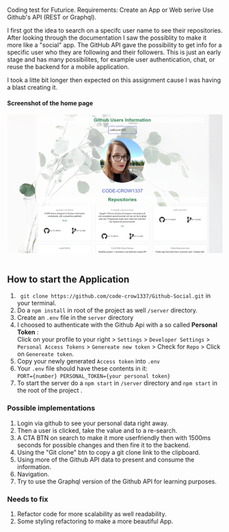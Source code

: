 Coding test for Futurice. 
Requirements: Create an App or Web serive
Use Github's API (REST or Graphql).

I first got the idea to search on a specifc user name to see their repositories. After looking through the documentation I saw the possiblity to make it more like a "social" app. The GitHub API gave the possibility to get info for a specific user who they are following and their followers. This is just an early stage and has many possibilites, for example user authentication, chat, or reuse the backend for a mobile application. 

I took a litte bit longer then expected on this assignment cause I was having a blast creating it. 

#### Screenshot of the home page
![GitHub User Info App](https://github.com/code-crow1337/Github-Social/blob/backEnd/github_user_info.png)
<br><br>
## How to start the Application
1. ``` git clone https://github.com/code-crow1337/Github-Social.git``` in your terminal.
2. Do a ```npm install``` in root of the project as well ```/server``` directory.
3. Create an ```.env``` file in the  ```server``` directory
4. I choosed to authenticate with the Github Api with a so called  **Personal Token**  :
<br> Click on your profile to your right > ```Settings``` > ```Developer Settings``` > ```Personal Access Tokens``` > ```Genereate new token``` > Check for ```Repo``` >  Click on ```Genereate token```.
5. Copy your newly generated ```Access token``` into ```.env```
6. Your ```.env``` file should have these contents in it:  
```PORT={number} PERSONAL_TOKEN={your personal token}``` 
7. To start the server do a  ```npm start``` in ```/server``` directory and  ```npm start``` in the root of the project .


### Possible implementations
1. Login via github to see your personal data right away.
2. Then a user is clicked, take the value and to a re-search.
3. A CTA BTN on search to make it more userfriendly then with 1500ms seconds for possible changes and then fire it to the backend. 
4. Using the "Git clone" btn to copy a git clone link to the clipboard. 
5. Using more of the Github API data to present and consume the information.
6. Navigation. 
7. Try to use the Graphql version of the Github API for learning purposes.  

### Needs to fix
1. Refactor code for more scalability as well readability. 
2. Some styling refactoring to make a more beautiful App.
